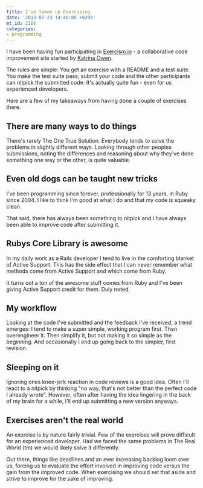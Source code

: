 ```yaml
---
title: I've taken up Exercising
date: '2013-07-23 14:40:05 +0200'
mt_id: 2166
categories:
- programming
---
```

I have been having fun participating in [Exercism.io](http://excercism.io) - a collaborative code improvement site started by [Katrina Owen](https://twitter.com/kytrinyx).

The rules are simple: You get an exercise with a README and a test suite. You make the test suite pass, submit your code and the other participants can nitpick the submitted code. It's actually quite fun - even for us experienced developers.

Here are a few of my takeaways from having done a couple of exercises there.


<!--more-->

## There are many ways to do things

There's rarely The One True Solution. Everybody tends to solve the problems in slightly different ways. Looking through other peoples submissions, noting the differences and reasoning about why they've done something one way or the other, is quite valuable.

## Even old dogs can be taught new tricks

I've been programming since forever, professionally for 13 years, in Ruby since 2004. I like to think I'm good at what I do and that my code is squeaky clean.

That said, there has always been something to nitpick and I have always been able to improve code after submitting it.

## Rubys Core Library is awesome

In my daily work as a Rails developer I tend to live in the comforting blanket of Active Support. This has the side effect that I can never remember what methods come from Active Support and which come from Ruby.

It turns out a ton of the awesome stuff comes from Ruby and I've been giving Active Support credit for them. Duly noted.

## My workflow

Looking at the code I've submitted and the feedback I've received, a trend emerges: I tend to make a super simple, working program first. Then overengineer it. Then simplify it, but not making it so simple as the beginning. And occasionally I end up going back to the simpler, first revision.

## Sleeping on it

Ignoring ones knee-jerk reaction in code reviews is a good idea. Often I'll react to a nitpick by thinking "no way, that's not better than the perfect code I already wrote". However, often after having the idea lingering in the back of my brain for a while, I'll end up submitting a new version anyways.

## Exercises aren't the real world

An exercise is by nature fairly trivial. Few of the exercises will prove difficult for an experienced developer. Had we faced the same problems in The Real World (tm) we would likely solve it differently.

Out there, things like deadlines and an ever increasing backlog loom over us, forcing us to evaluate the effort involved in improving code versus the gain from the improved code. When exercising we should set that aside and strive to improve for the sake of improving.
